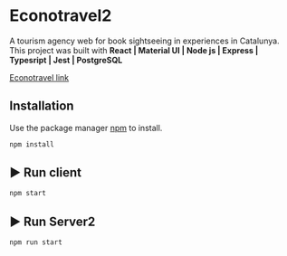 # Econotravel2

A tourism agency web for book sightseeing in experiences in Catalunya.
This project was built with **React | Material UI | Node js | Express | Typesript | Jest | PostgreSQL**

[Econotravel link](https://econotravelgrup4.herokuapp.com/)

## Installation

Use the package manager [npm](https://pip.pypa.io/en/stable/) to install.

```bash
npm install
```

## ▶️ Run client

```bash
npm start
```
## ▶️ Run Server2

```bash
npm run start
```
